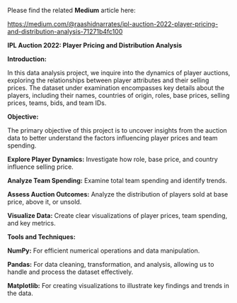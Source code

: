 Please find the related **Medium** article here:


 https://medium.com/@raashidnarrates/ipl-auction-2022-player-pricing-and-distribution-analysis-71271b4fc100


**IPL Auction 2022: Player Pricing and Distribution Analysis**


**Introduction:**


In this data analysis project, we inquire into the dynamics of player auctions, exploring the relationships between player attributes and their selling prices. 
The dataset under examination encompasses key details about the players, including their names, countries of origin, roles, base prices, 
selling prices, teams, bids, and team IDs.



**Objective:**


The primary objective of this project is to uncover insights from the auction data to better understand the factors influencing player prices and team spending. 
    
    
    
**Explore Player Dynamics:** Investigate how role, base price, and country influence selling price.

   
**Analyze Team Spending:** Examine total team spending and identify trends.

			
**Assess Auction Outcomes:** Analyze the distribution of players sold at base price, above it, or unsold.

			
**Visualize Data:** Create clear visualizations of player prices, team spending, and key metrics.

  
**Tools and Techniques:**

**NumPy:** For efficient numerical operations and data manipulation.

    
**Pandas:** For data cleaning, transformation, and analysis, allowing us to handle and process the dataset effectively.

    
**Matplotlib:** For creating visualizations to illustrate key findings and trends in the data.

